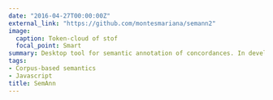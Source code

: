 ```yaml
---
date: "2016-04-27T00:00:00Z"
external_link: "https://github.com/montesmariana/semann2"
image:
  caption: Token-cloud of stof
  focal_point: Smart
summary: Desktop tool for semantic annotation of concordances. In development.
tags:
- Corpus-based semantics
- Javascript
title: SemAnn
---
```

